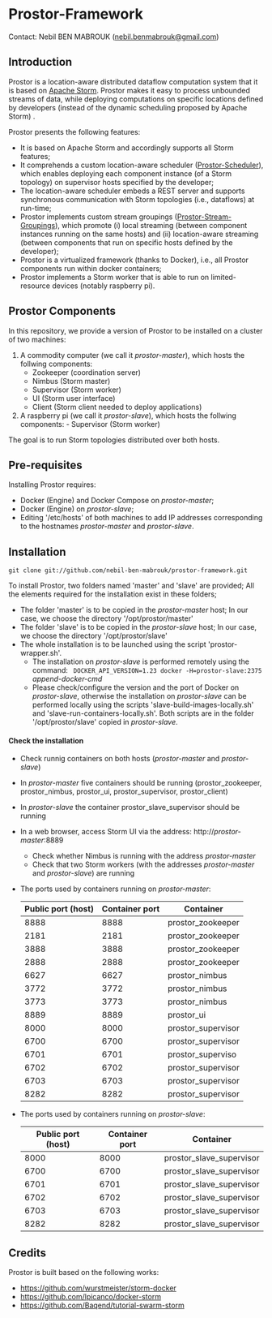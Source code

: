 # Prostor-Framework

Contact: Nebil BEN MABROUK (nebil.benmabrouk@gmail.com)

## Introduction

Prostor is a location-aware distributed dataflow computation system that it is based on [Apache Storm](http://storm.apache.org/). Prostor makes it easy to process unbounded streams of data, while deploying computations on specific locations defined by developers (instead of the dynamic scheduling proposed by Apache Storm) . 

Prostor presents the following features:

- It is based on Apache Storm and accordingly supports all Storm features;
- It comprehends a custom location-aware scheduler ([Prostor-Scheduler](https://github.com/nebil-ben-mabrouk/Prostor-Scheduler)), which enables deploying each component instance (of a Storm topology) on supervisor hosts specified by the developer;
- The location-aware scheduler embeds a REST server and supports synchronous communication with Storm topologies (i.e., dataflows) at run-time;
- Prostor implements custom stream groupings ([Prostor-Stream-Groupings](https://github.com/nebil-ben-mabrouk/Prostor-Stream-Groupings)), which promote (i) local streaming (between component instances running on the same hosts) and (ii) location-aware streaming (between components that run on specific hosts defined by the developer);
- Prostor is a virtualized framework (thanks to Docker), i.e., all Prostor components run within docker containers;
- Prostor implements a Storm worker that is able to run on limited-resource devices (notably raspberry pi).

## Prostor Components
In this repository, we provide a version of Prostor to be installed on a cluster of two machines:

1.  A commodity computer (we call it *prostor-master*),  which hosts the follwing components:
	- Zookeeper (coordination server)
	- Nimbus (Storm master)
	- Supervisor (Storm worker)
	- UI (Storm user interface)
	- Client (Storm client needed to deploy applications)
2.   A raspberry pi (we call it *prostor-slave*), which hosts the follwing components:
	- Supervisor (Storm worker)

The goal is to run Storm topologies distributed over both hosts.

## Pre-requisites
Installing Prostor requires:

- Docker (Engine) and Docker Compose on *prostor-master*;
- Docker (Engine) on *prostor-slave*;
- Editing '/etc/hosts' of both machines to add IP addresses corresponding to the hostnames *prostor-master* and *prostor-slave*.

## Installation
```
git clone git://github.com/nebil-ben-mabrouk/prostor-framework.git
```
To install Prostor, two folders named 'master' and 'slave' are provided; All the elements required for the installation exist in these folders;

- The folder 'master' is to be copied in the  *prostor-master* host; In our case, we choose the directory '/opt/prostor/master'
- The folder 'slave' is to be copied in the *prostor-slave* host; In our case, we choose the directory '/opt/prostor/slave'
-  The whole installation is to be launched using the script 'prostor-wrapper.sh'.
	- The installation on *prostor-slave* is performed remotely using the command: 
	``` DOCKER_API_VERSION=1.23 docker -H=prostor-slave:2375```  *append-docker-cmd*
	- Please check/configure the version and the port of Docker on *prostor-slave*, otherwise the installation on *prostor-slave* can be performed locally using the scripts 'slave-build-images-locally.sh' and 'slave-run-containers-locally.sh'. Both scripts are in the folder '/opt/prostor/slave' copied in *prostor-slave*.
	
#### Check the installation
- Check runnig containers on both hosts (*prostor-master* and *prostor-slave*)
- In *prostor-master* five containers should be running (prostor\_zookeeper, prostor\_nimbus, prostor\_ui, prostor\_supervisor, prostor\_client)
- In *prostor-slave*  the container prostor\_slave\_supervisor should be running
- In a web browser, access Storm UI via the address: http://*prostor-master*:8889
	-  Check whether Nimbus is running with the address *prostor-master*
	- Check that two Storm workers (with the addresses *prostor-master* and *prostor-slave*) are running
- The ports used by containers running on *prostor-master*:

	| Public port (host)      | Container port       | Container           |
	|-------------------------|----------------------| --------------------|
	| 8888                    | 8888                 | prostor_zookeeper   |
	| 2181                    | 2181                 | prostor_zookeeper   |
	| 3888                    | 3888                 | prostor_zookeeper   |
	| 2888                    | 2888                 | prostor_zookeeper   |
	| 6627                    | 6627                 | prostor_nimbus      |
	| 3772                    | 3772                 | prostor_nimbus      |
	| 3773                    | 3773                 | prostor_nimbus      |
	| 8889                    | 8889                 | prostor_ui          |
	| 8000                    | 8000                 | prostor_supervisor  |
	| 6700                    | 6700                 | prostor_supervisor  |
	| 6701                    | 6701                 | prostor_superviso   |
	| 6702                    | 6702                 | prostor_supervisor  |
	| 6703                    | 6703                 | prostor_supervisor  |
	| 8282                    | 8282                 | prostor_supervisor  |
	
- The ports used by containers running on *prostor-slave*:

	|  Public port (host)      | Container port        | Container                      |
	| -------------------------|-----------------------| -------------------------------|
	| 8000                     | 8000                  | prostor\_slave\_supervisor     |
	| 6700                     | 6700                  | prostor\_slave\_supervisor     |
	| 6701                     | 6701                  | prostor\_slave\_supervisor     |
	| 6702                     | 6702                  | prostor\_slave\_supervisor     |
	| 6703                     | 6703                  | prostor\_slave\_supervisor     |
	| 8282                     | 8282                  | prostor\_slave\_supervisor     |


## Credits 

Prostor is built based on the following works:
- https://github.com/wurstmeister/storm-docker
- https://github.com/lpicanco/docker-storm
- https://github.com/Baqend/tutorial-swarm-storm

